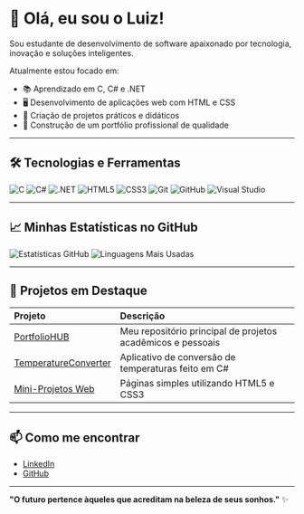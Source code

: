 # 👋 Olá, eu sou o Luiz!

Sou estudante de desenvolvimento de software apaixonado por tecnologia, inovação e soluções inteligentes.

Atualmente estou focado em:
- 📚 Aprendizado em C, C# e .NET
- 🖥️ Desenvolvimento de aplicações web com HTML e CSS
- 🔧 Criação de projetos práticos e didáticos
- 🚀 Construção de um portfólio profissional de qualidade

---

## 🛠️ Tecnologias e Ferramentas

![C](https://img.shields.io/badge/C-00599C?style=for-the-badge&logo=c&logoColor=white)
![C#](https://img.shields.io/badge/C%23-239120?style=for-the-badge&logo=c-sharp&logoColor=white)
![.NET](https://img.shields.io/badge/.NET-512BD4?style=for-the-badge&logo=dotnet&logoColor=white)
![HTML5](https://img.shields.io/badge/HTML5-E34F26?style=for-the-badge&logo=html5&logoColor=white)
![CSS3](https://img.shields.io/badge/CSS3-1572B6?style=for-the-badge&logo=css3&logoColor=white)
![Git](https://img.shields.io/badge/Git-F05032?style=for-the-badge&logo=git&logoColor=white)
![GitHub](https://img.shields.io/badge/GitHub-181717?style=for-the-badge&logo=github&logoColor=white)
![Visual Studio](https://img.shields.io/badge/Visual%20Studio-5C2D91?style=for-the-badge&logo=visual-studio&logoColor=white)

---

## 📈 Minhas Estatísticas no GitHub

![Estatísticas GitHub](https://github-readme-stats.vercel.app/api?username=Luizglc06&show_icons=true&theme=radical)
![Linguagens Mais Usadas](https://github-readme-stats.vercel.app/api/top-langs/?username=Luizglc06&layout=compact&theme=radical)

---

## 📂 Projetos em Destaque

| Projeto | Descrição |
|:--|:--|
| [PortfolioHUB](https://github.com/Luizglc06/PortfolioHUB) | Meu repositório principal de projetos acadêmicos e pessoais |
| [TemperatureConverter](https://github.com/Luizglc06/PortfolioHUB/tree/main/Pessoal/TemperatureConverter) | Aplicativo de conversão de temperaturas feito em C# |
| [Mini-Projetos Web](https://github.com/Luizglc06/PortfolioHUB/tree/main/Pessoal/MiniProjetosWeb) | Páginas simples utilizando HTML5 e CSS3 |

---

## 📫 Como me encontrar

- [LinkedIn](https://www.linkedin.com/in/seu-perfil/)
- [GitHub](https://github.com/Luizglc06)

---

**"O futuro pertence àqueles que acreditam na beleza de seus sonhos."** ✨
